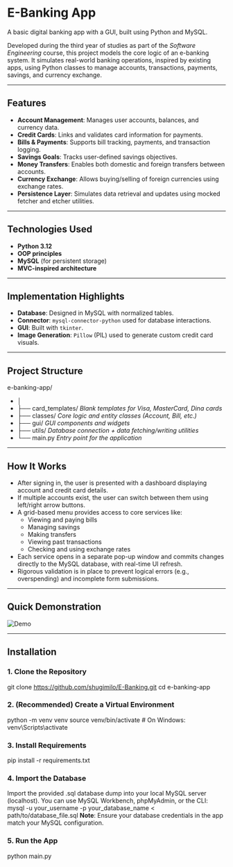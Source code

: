 # E-Banking App

A basic digital banking app with a GUI, built using Python and MySQL.

Developed during the third year of studies as part of the *Software Engineering* course, this project models the core logic of an e-banking system. It simulates real-world banking operations, inspired by existing apps, using Python classes to manage accounts, transactions, payments, savings, and currency exchange.

---

## Features

- **Account Management**: Manages user accounts, balances, and currency data.
- **Credit Cards**: Links and validates card information for payments.
- **Bills & Payments**: Supports bill tracking, payments, and transaction logging.
- **Savings Goals**: Tracks user-defined savings objectives.
- **Money Transfers**: Enables both domestic and foreign transfers between accounts.
- **Currency Exchange**: Allows buying/selling of foreign currencies using exchange rates.
- **Persistence Layer**: Simulates data retrieval and updates using mocked fetcher and etcher utilities.

---

## Technologies Used

- **Python 3.12**
- **OOP principles**
- **MySQL** (for persistent storage)
- **MVC-inspired architecture**

---

## Implementation Highlights

- **Database**: Designed in MySQL with normalized tables.
- **Connector**: `mysql-connector-python` used for database interactions.
- **GUI**: Built with `tkinter`.
- **Image Generation**: `Pillow` (PIL) used to generate custom credit card visuals.

---

## Project Structure

e-banking-app/
- │
- ├── card_templates/ *Blank templates for Visa, MasterCard, Dina cards*
- ├── classes/ *Core logic and entity classes (Account, Bill, etc.)*
- ├── gui/ *GUI components and widgets*
- ├── utils/ *Database connection + data fetching/writing utilities*
- └── main.py *Entry point for the application*

---

## How It Works

- After signing in, the user is presented with a dashboard displaying account and credit card details.
- If multiple accounts exist, the user can switch between them using left/right arrow buttons.
- A grid-based menu provides access to core services like:
  - Viewing and paying bills
  - Managing savings
  - Making transfers
  - Viewing past transactions
  - Checking and using exchange rates
- Each service opens in a separate pop-up window and commits changes directly to the MySQL database, with real-time UI refresh.
- Rigorous validation is in place to prevent logical errors (e.g., overspending) and incomplete form submissions.

---

## Quick Demonstration

![Demo](https://i.imgur.com/a4lFpoe.gif)

---

## Installation

### 1. Clone the Repository

git clone https://github.com/shugimilo/E-Banking.git
cd e-banking-app

### 2. (Recommended) Create a Virtual Environment
python -m venv venv
source venv/bin/activate  # On Windows: venv\Scripts\activate

### 3. Install Requirements
pip install -r requirements.txt

### 4. Import the Database
Import the provided .sql database dump into your local MySQL server (localhost). You can use MySQL Workbench, phpMyAdmin, or the CLI:
mysql -u your_username -p your_database_name < path/to/database_file.sql
**Note**: Ensure your database credentials in the app match your MySQL configuration.

### 5. Run the App
python main.py
